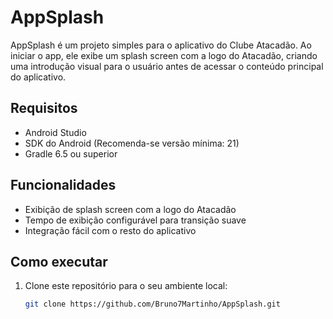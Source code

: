 # AppSplash

AppSplash é um projeto simples para o aplicativo do Clube Atacadão. Ao iniciar o app, ele exibe um splash screen com a logo do Atacadão, criando uma introdução visual para o usuário antes de acessar o conteúdo principal do aplicativo.

## Requisitos

- Android Studio
- SDK do Android (Recomenda-se versão mínima: 21)
- Gradle 6.5 ou superior

## Funcionalidades

- Exibição de splash screen com a logo do Atacadão
- Tempo de exibição configurável para transição suave
- Integração fácil com o resto do aplicativo

## Como executar

1. Clone este repositório para o seu ambiente local:
    ```bash
    git clone https://github.com/Bruno7Martinho/AppSplash.git
    ```
